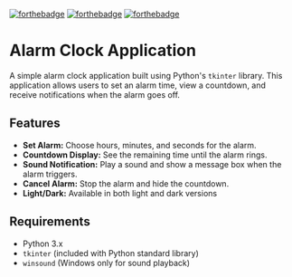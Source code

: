 [![forthebadge](https://forthebadge.com/images/badges/made-with-python.svg)](https://forthebadge.com) [![forthebadge](https://forthebadge.com/images/badges/code-written-by-chatgpt-ai-ftw.svg)](https://forthebadge.com) [![forthebadge](https://forthebadge.com/images/badges/built-with-love.svg)](https://forthebadge.com)

# Alarm Clock Application

A simple alarm clock application built using Python's `tkinter` library. This application allows users to set an alarm time, view a countdown, and receive notifications when the alarm goes off.

## Features

- **Set Alarm:** Choose hours, minutes, and seconds for the alarm.
- **Countdown Display:** See the remaining time until the alarm rings.
- **Sound Notification:** Play a sound and show a message box when the alarm triggers.
- **Cancel Alarm:** Stop the alarm and hide the countdown.
- **Light/Dark:** Available in both light and dark versions

## Requirements

- Python 3.x
- `tkinter` (included with Python standard library)
- `winsound` (Windows only for sound playback)
